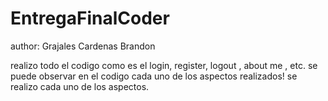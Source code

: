 # EntregaFinalCoder

author:
Grajales Cardenas Brandon 

realizo todo el codigo como es el login, register, logout , about me , etc.
se puede observar en el codigo cada uno de los aspectos realizados!
se realizo cada uno de los aspectos.
